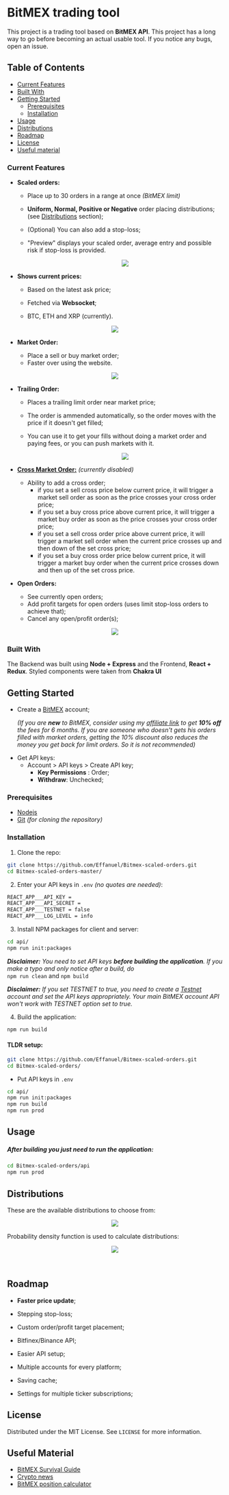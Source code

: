

# BitMEX trading tool

This project is a trading tool based on **BitMEX API**. This project has a long way to go before becoming an actual usable tool. If you notice any bugs, open an issue.

## Table of Contents

- [Current Features](#current-features)
- [Built With](#built-with)
- [Getting Started](#getting-started)
  - [Prerequisites](#prerequisites)
  - [Installation](#installation)
- [Usage](#usage)
- [Distributions](#distributions)
- [Roadmap](#roadmap)
- [License](#license)
- [Useful material](#useful-material)

### Current Features

- **Scaled orders:**

  - Place up to 30 orders in a range at once _(BitMEX limit)_

  - **Uniform, Normal, Positive or Negative** order placing distributions; (see [Distributions](#distributions) section);

  - (Optional) You can also add a stop-loss;

  - "Preview" displays your scaled order, average entry and possible risk if stop-loss is provided.

    <p align="center">
      <img src='assets/place-scaled.gif'>
    </p>

- **Shows current prices:**

  - Based on the latest ask price;

  - Fetched via **Websocket**;

  - BTC, ETH and XRP (currently).

<p align="center">
	<img src='assets/ticker-prices.png'>
</p>

- **Market Order:**

  - Place a sell or buy market order;
  - Faster over using the website.

<p align="center">
<img src='assets/market-order.png'>
</p>

- **Trailing Order:**

  - Places a trailing limit order near market price;

  - The order is ammended automatically, so the order moves with the price if it doesn't get filled;

  - You can use it to get your fills without doing a market order and paying fees, or
    you can push markets with it.

    <p align="center">
      <img src="assets/trailing-order.gif">
    </p>

- **[Cross Market Order:](https://github.com/Effanuel/BitMEX-scaled-orders/pull/26)** _(currently disabled)_

  - Ability to add a cross order;
    - if you set a sell cross price below current price, it will trigger a market sell order as soon as the price crosses your cross order price;
    - if you set a buy cross price above current price, it will trigger a market buy order as soon as the price crosses your cross order price;
    - if you set a sell cross order price above current price, it will trigger a market sell order when the current price crosses up and then down of the set cross price;
    - if you set a buy cross order price below current price, it will trigger a market buy order when the current price crosses down and then up of the set cross price.

- **Open Orders:**

  - See currently open orders;
  - Add profit targets for open orders (uses limit stop-loss orders to achieve that);
  - Cancel any open/profit order(s);

<p align="center">
  <img src="assets/open-orders.png">
</p>

### Built With

The Backend was built using **Node + Express** and the Frontend, **React + Redux**. Styled components were taken from **Chakra UI**

## Getting Started

- Create a [BitMEX](https://www.bitmex.com) account;

  _(If you are **new** to BitMEX, consider using my [affiliate link](https://www.bitmex.com/register/o8ILy1) to get **10% off** the fees for 6 months. If you are someone who doesn't gets his orders filled with market orders, getting the 10% discount also reduces the money you get back for limit orders. So it is not recommended)_

* Get API keys:
  - Account > API keys > Create API key;
    - **Key Permissions** : Order;
    - **Withdraw**: Unchecked;

### Prerequisites

- [Nodejs](https://nodejs.org/en/download/)
- [Git](https://git-scm.com/downloads) _(for cloning the repository)_

### Installation

1. Clone the repo:

```sh
git clone https://github.com/Effanuel/Bitmex-scaled-orders.git
cd Bitmex-scaled-orders-master/
```

2. Enter your API keys in `.env` _(no quotes are needed)_:

```sh
REACT_APP___API_KEY =
REACT_APP___API_SECRET =
REACT_APP___TESTNET = false
REACT_APP___LOG_LEVEL = info
```

3.  Install NPM packages for client and server:

```sh
cd api/
npm run init:packages
```

_**Disclaimer:** You need to set API keys **before building the application**. If you make a typo and only notice after a build, do_</br>
`npm run clean` and `npm build`

_**Disclaimer:** If you set TESTNET to true, you need to create a [Testnet](https://testnet.bitmex.com/) account and set the API keys appropriately. Your main BitMEX account API won't work with TESTNET option set to true._

4. Build the application:

```sh
npm run build
```

  <!-- USAGE EXAMPLES -->

#### TLDR setup:

```sh
git clone https://github.com/Effanuel/Bitmex-scaled-orders.git
cd Bitmex-scaled-orders/
```

- Put API keys in `.env`

```sh
cd api/
npm run init:packages
npm run build
npm run prod
```

## Usage

##### After building you just need to run the application:

```sh
cd Bitmex-scaled-orders/api
npm run prod
```

## Distributions

These are the available distributions to choose from:

<p align="center">
 <img src="assets/distributions.png">
</p>

Probability density function is used to calculate distributions:

<p align="center">
 <img src="https://i.stack.imgur.com/bBIbn.png">
</p>

</br>

## Roadmap

- **Faster price update**;
- Stepping stop-loss;
- Custom order/profit target placement;
- Bitfinex/Binance API;
- Easier API setup;
- Multiple accounts for every platform;
- Saving cache;
- Settings for multiple ticker subscriptions;

  <!-- LICENSE -->

## License

Distributed under the MIT License. See `LICENSE` for more information.

  <!-- USEFUL METERIAL -->

## Useful Material

- [BitMEX Survival Guide](https://www.crypto-simplified.com/wp-content/uploads/2018/09/BitMEX-Survival-Guide-v1.5.pdf)
- [Crypto news](https://cointelegraph.com/)
- [BitMEX position calculator](https://blockchainwhispers.com/bitmex-position-calculator/)

